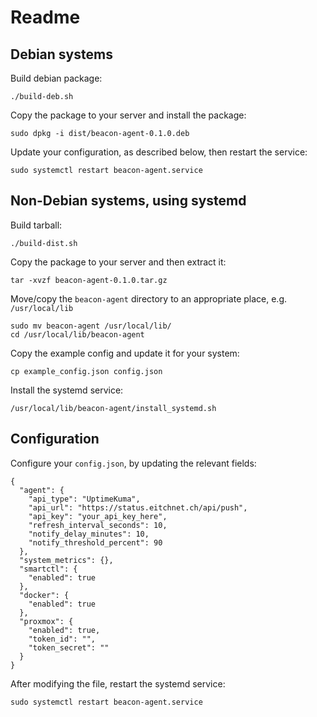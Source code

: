 # Readme

## Debian systems
Build debian package:

    ./build-deb.sh

Copy the package to your server and install the package:

    sudo dpkg -i dist/beacon-agent-0.1.0.deb

Update your configuration, as described below, then restart the service:

    sudo systemctl restart beacon-agent.service

## Non-Debian systems, using systemd
Build tarball:

    ./build-dist.sh

Copy the package to your server and then extract it:

    tar -xvzf beacon-agent-0.1.0.tar.gz

Move/copy the `beacon-agent` directory to an appropriate place, e.g. `/usr/local/lib`

    sudo mv beacon-agent /usr/local/lib/
    cd /usr/local/lib/beacon-agent

Copy the example config and update it for your system:

    cp example_config.json config.json

Install the systemd service:

    /usr/local/lib/beacon-agent/install_systemd.sh

## Configuration
Configure your `config.json`, by updating the relevant fields:

    {
      "agent": {
        "api_type": "UptimeKuma",
        "api_url": "https://status.eitchnet.ch/api/push",
        "api_key": "your_api_key_here",
        "refresh_interval_seconds": 10,
        "notify_delay_minutes": 10,
        "notify_threshold_percent": 90
      },
      "system_metrics": {},
      "smartctl": {
        "enabled": true
      },
      "docker": {
        "enabled": true
      },
      "proxmox": {
        "enabled": true,
        "token_id": "",
        "token_secret": ""
      }
    }

After modifying the file, restart the systemd service:

    sudo systemctl restart beacon-agent.service
